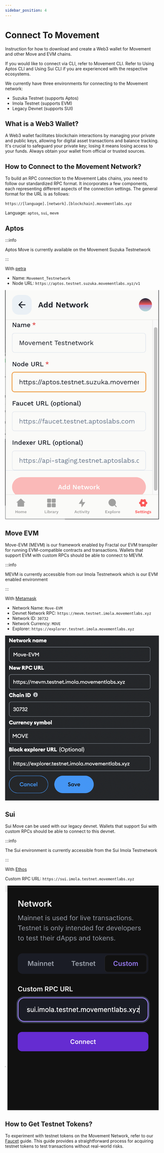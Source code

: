 ```yaml
---
sidebar_position: 4
---
```


# Connect To Movement

Instruction for how to download and create a Web3 wallet for Movement and other Move and EVM chains.

If you would like to connect via CLI, refer to Movement CLI. Refer to Using Aptos CLI and Using Sui CLI if you are experienced with the respective ecosystems.

We currently have three environments for connecting to the Movement network:

- Suzuka Testnet (supports Aptos)
- Imola Testnet (supports EVM)
- Legacy Devnet (supports SUI)

## What is a Web3 Wallet?

A Web3 wallet facilitates blockchain interactions by managing your private and public keys, allowing for digital asset transactions and balance tracking. It's crucial to safeguard your private key; losing it means losing access to your funds. Always obtain your wallet from official or trusted sources.

## How to Connect to the Movement Network?

To build an RPC connection to the Movement Labs chains, you need to follow our standardized RPC format. It incorporates a few components, each representing different aspects of the connection settings. The general format for the URL is as follows:

`https://[language].[network].[blockchain].movementlabs.xyz`

Language: `aptos`, `sui`, `mevm`

## Aptos

:::info

Aptos Move is currently available on the Movement Suzuka Testnetwork

:::

With [petra](https://petra.app/)

- Name: `Movement_Testnetwork`
- Node URL: `https://aptos.testnet.suzuka.movementlabs.xyz/v1`

![add to petra](./imgs/petra_add.png)


## Move EVM

Move-EVM (MEVM) is our framework enabled by Fractal our EVM transpiler for running EVM-compatible contracts and transactions. Wallets that support EVM with custom RPCs should be able to connect to MEVM.

:::info

MEVM is currently accessible from our Imola Testnetwork which is our EVM enabled environment

:::

With [Metamask](https://metamask.io/)

- Network Name: `Move-EVM`
- Devnet Network RPC: `https://mevm.testnet.imola.movementlabs.xyz`
- Network ID: `30732`
- Network Currency: `MOVE`
- Explorer: `https://explorer.testnet.imola.movementlabs.xyz`

![add to metamask](./imgs/addmetamask.png)

## Sui 

Sui Move can be used with our legacy devnet. Wallets that support Sui with custom RPCs should be able to connect to this devnet. 

:::info

The Sui environment is currently accessible from the Sui Imola Testnetwork  

:::

With [Ethos](https://ethoswallet.xyz/)

Custom RPC URL: `https://sui.imola.testnet.movementlabs.xyz`

![add to ethos](./imgs/addethos.png)


## How to Get Testnet Tokens?

To experiment with testnet tokens on the Movement Network, refer to our [Faucet](/Introduction/faucet) guide. This guide provides a straightforward process for acquiring testnet tokens to test transactions without real-world risks.